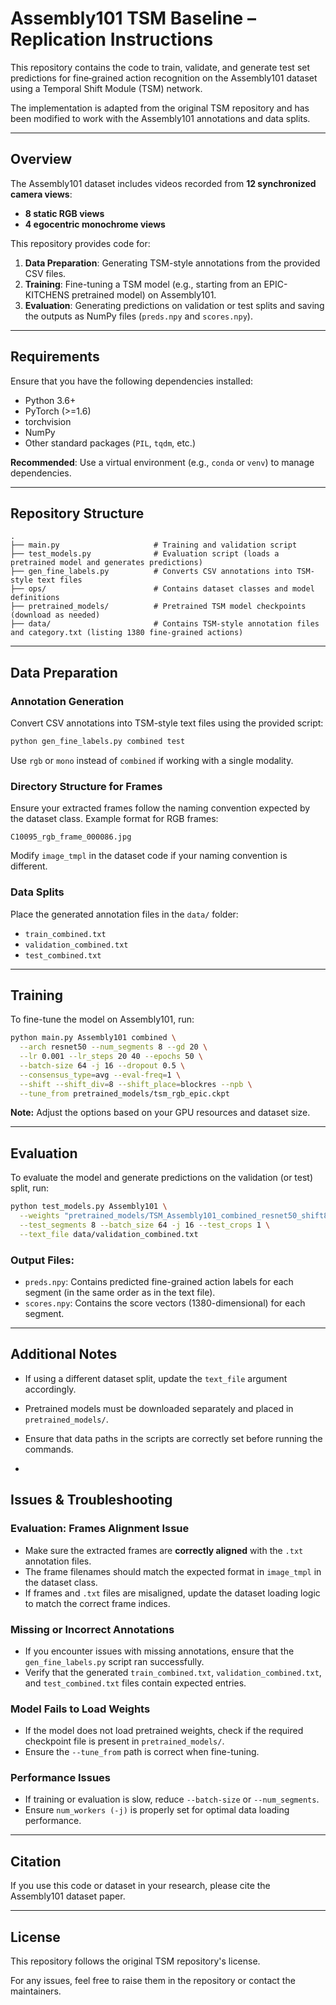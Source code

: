 # Assembly101 TSM Baseline – Replication Instructions

This repository contains the code to train, validate, and generate test set predictions for fine‐grained action recognition on the Assembly101 dataset using a Temporal Shift Module (TSM) network.

The implementation is adapted from the original TSM repository and has been modified to work with the Assembly101 annotations and data splits.

---
## Overview
The Assembly101 dataset includes videos recorded from **12 synchronized camera views**:
- **8 static RGB views**
- **4 egocentric monochrome views**

This repository provides code for:
1. **Data Preparation**: Generating TSM-style annotations from the provided CSV files.
2. **Training**: Fine-tuning a TSM model (e.g., starting from an EPIC-KITCHENS pretrained model) on Assembly101.
3. **Evaluation**: Generating predictions on validation or test splits and saving the outputs as NumPy files (`preds.npy` and `scores.npy`).

---
## Requirements
Ensure that you have the following dependencies installed:

- Python 3.6+
- PyTorch (>=1.6)
- torchvision
- NumPy
- Other standard packages (`PIL`, `tqdm`, etc.)

**Recommended**: Use a virtual environment (e.g., `conda` or `venv`) to manage dependencies.

---
## Repository Structure
```
.
├── main.py                     # Training and validation script
├── test_models.py              # Evaluation script (loads a pretrained model and generates predictions)
├── gen_fine_labels.py          # Converts CSV annotations into TSM-style text files
├── ops/                        # Contains dataset classes and model definitions
├── pretrained_models/          # Pretrained TSM model checkpoints (download as needed)
├── data/                       # Contains TSM-style annotation files and category.txt (listing 1380 fine-grained actions)
```

---
## Data Preparation
### Annotation Generation
Convert CSV annotations into TSM-style text files using the provided script:
```bash
python gen_fine_labels.py combined test
```
Use `rgb` or `mono` instead of `combined` if working with a single modality.

### Directory Structure for Frames
Ensure your extracted frames follow the naming convention expected by the dataset class. Example format for RGB frames:
```
C10095_rgb_frame_000086.jpg
```
Modify `image_tmpl` in the dataset code if your naming convention is different.

### Data Splits
Place the generated annotation files in the `data/` folder:
- `train_combined.txt`
- `validation_combined.txt`
- `test_combined.txt`

---
## Training
To fine-tune the model on Assembly101, run:
```bash
python main.py Assembly101 combined \
  --arch resnet50 --num_segments 8 --gd 20 \
  --lr 0.001 --lr_steps 20 40 --epochs 50 \
  --batch-size 64 -j 16 --dropout 0.5 \
  --consensus_type=avg --eval-freq=1 \
  --shift --shift_div=8 --shift_place=blockres --npb \
  --tune_from pretrained_models/tsm_rgb_epic.ckpt
```
**Note:** Adjust the options based on your GPU resources and dataset size.

---
## Evaluation
To evaluate the model and generate predictions on the validation (or test) split, run:
```bash
python test_models.py Assembly101 \
  --weights "pretrained_models/TSM_Assembly101_combined_resnet50_shift8_blockres_avg_segment8_e50.pth.tar" \
  --test_segments 8 --batch_size 64 -j 16 --test_crops 1 \
  --text_file data/validation_combined.txt
```
### Output Files:
- `preds.npy`: Contains predicted fine-grained action labels for each segment (in the same order as in the text file).
- `scores.npy`: Contains the score vectors (1380-dimensional) for each segment.

---
## Additional Notes
- If using a different dataset split, update the `text_file` argument accordingly.
- Pretrained models must be downloaded separately and placed in `pretrained_models/`.
- Ensure that data paths in the scripts are correctly set before running the commands.

- 
## Issues & Troubleshooting

### Evaluation: Frames Alignment Issue
- Make sure the extracted frames are **correctly aligned** with the `.txt` annotation files.  
- The frame filenames should match the expected format in `image_tmpl` in the dataset class.
- If frames and `.txt` files are misaligned, update the dataset loading logic to match the correct frame indices.

### Missing or Incorrect Annotations
- If you encounter issues with missing annotations, ensure that the `gen_fine_labels.py` script ran successfully.
- Verify that the generated `train_combined.txt`, `validation_combined.txt`, and `test_combined.txt` files contain expected entries.

### Model Fails to Load Weights
- If the model does not load pretrained weights, check if the required checkpoint file is present in `pretrained_models/`.
- Ensure the `--tune_from` path is correct when fine-tuning.

### Performance Issues
- If training or evaluation is slow, reduce `--batch-size` or `--num_segments`.
- Ensure `num_workers (-j)` is properly set for optimal data loading performance.

---
## Citation
If you use this code or dataset in your research, please cite the Assembly101 dataset paper.

---
## License
This repository follows the original TSM repository's license.

For any issues, feel free to raise them in the repository or contact the maintainers.
